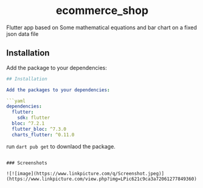 <h1 align="center">ecommerce_shop</h1>

Flutter app based on Some mathematical equations and bar chart on a fixed json data file

## Installation

Add the package to your dependencies:

```yaml
## Installation

Add the packages to your dependencies:

```yaml
dependencies:
  flutter:
    sdk: flutter
  bloc: ^7.2.1
  flutter_bloc: ^7.3.0
  charts_flutter: ^0.11.0
```

run `dart pub get` to downlaod the package.

```

### Screenshots

![![image](https://www.linkpicture.com/q/Screenshot.jpeg)](https://www.linkpicture.com/view.php?img=LPic621c9ca3a72061277849360)

